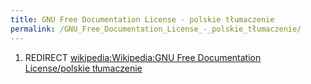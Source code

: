 ```yaml
---
title: GNU Free Documentation License - polskie tłumaczenie
permalink: /GNU_Free_Documentation_License_-_polskie_tłumaczenie/
---
```


1.  REDIRECT [wikipedia:Wikipedia:GNU Free Documentation License/polskie tłumaczenie](/wikipedia:Wikipedia:GNU_Free_Documentation_License/polskie_tłumaczenie "wikilink")
